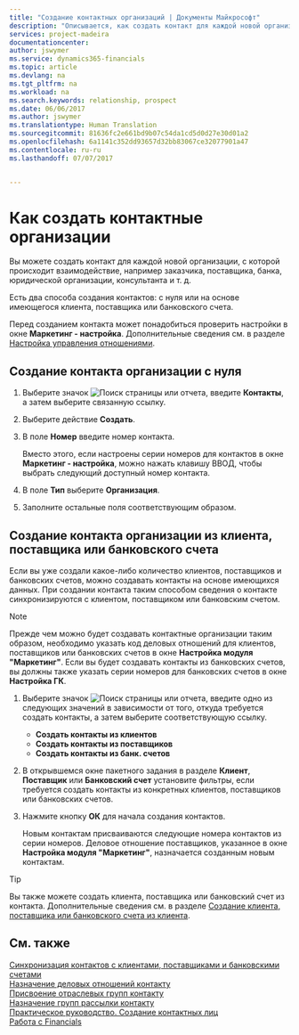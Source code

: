 ```yaml
---
title: "Создание контактных организаций | Документы Майкрософт"
description: "Описывается, как создать контакт для каждой новой организации или потенциального клиента, с которым вы взаимодействуете."
services: project-madeira
documentationcenter: 
author: jswymer
ms.service: dynamics365-financials
ms.topic: article
ms.devlang: na
ms.tgt_pltfrm: na
ms.workload: na
ms.search.keywords: relationship, prospect
ms.date: 06/06/2017
ms.author: jswymer
ms.translationtype: Human Translation
ms.sourcegitcommit: 81636fc2e661bd9b07c54da1cd5d0d27e30d01a2
ms.openlocfilehash: 6a1141c352dd93657d32bb83067ce32077901a47
ms.contentlocale: ru-ru
ms.lasthandoff: 07/07/2017


---
```

# <a name="how-to-create-contact-companies"></a>Как создать контактные организации
Вы можете создать контакт для каждой новой организации, с которой происходит взаимодействие, например заказчика, поставщика, банка, юридической организации, консультанта и т. д.

Есть два способа создания контактов: с нуля или на основе имеющегося клиента, поставщика или банковского счета.

Перед созданием контакта может понадобиться проверить настройки в окне **Маркетинг - настройка**. Дополнительные сведения см. в разделе [Настройка управления отношениями](marketing-setup-marketing.md).

## <a name="create-a-company-contact-from-scratch"></a>Создание контакта организации с нуля
1. Выберите значок ![Поиск страницы или отчета](media/ui-search/search_small.png "Значок поиска страницы или отчета"), введите **Контакты**, а затем выберите связанную ссылку.
2. Выберите действие **Создать**.
3. В поле **Номер** введите номер контакта.

    Вместо этого, если настроены серии номеров для контактов в окне **Маркетинг - настройка**, можно нажать клавишу ВВОД, чтобы выбрать следующий доступный номер контакта.  
4. В поле **Тип** выберите **Организация**.
5. Заполните остальные поля соответствующим образом.

## <a name="to-create-a-company-contact-from-a-customer-vendor-or-bank-account"></a>Создание контакта организации из клиента, поставщика или банковского счета
Если вы уже создали какое-либо количество клиентов, поставщиков и банковских счетов, можно создавать контакты на основе имеющихся данных. При создании контакта таким способом сведения о контакте синхронизируются с клиентом, поставщиком или банковским счетом.

> [!NOTE]  
>   Прежде чем можно будет создавать контактные организации таким образом, необходимо указать код деловых отношений для клиентов, поставщиков или банковских счетов в окне **Настройка модуля "Маркетинг"**. Если вы будет создавать контакты из банковских счетов, вы должны также указать серии номеров для банковских счетов в окне **Настройка ГК**.

1. Выберите значок ![Поиск страницы или отчета](media/ui-search/search_small.png "Значок поиска страницы или отчета"), введите одно из следующих значений в зависимости от того, откуда требуется создать контакты, а затем выберите соответствующую ссылку.
   * **Создать контакты из клиентов**
   * **Создать контакты из поставщиков**
   * **Создать контакты из банк. счетов**
2. В открывшемся окне пакетного задания в разделе **Клиент**, **Поставщик** или **Банковский счет** установите фильтры, если требуется создать контакты из конкретных клиентов, поставщиков или банковских счетов.
3. Нажмите кнопку **ОК** для начала создания контактов.

    Новым контактам присваиваются следующие номера контактов из серии номеров. Деловое отношение поставщиков, указанное в окне **Настройка модуля "Маркетинг"**, назначается созданным новым контактам.

> [!TIP]  
>   Вы также можете создать клиента, поставщика или банковский счет из контакта. Дополнительные сведения см. в разделе [Создание клиента, поставщика или банковского счета из клиента](marketing-how-create-contacts-new-customers-vendors-bank-accounts.md).

## <a name="see-also"></a>См. также
[Синхронизация контактов с клиентами, поставщиками и банковскими счетами](marketing-synchronize-contacts-customers-vendors-bank-accounts.md)  
[Назначение деловых отношений контакту](marketing-business-relations.md#AssignBusRelContact)  
[Присвоение отраслевых групп контакту](marketing-industry-groups.md#AssignIndustryGroupContact)  
[Назначение групп рассылки контакту](marketing-mailing-groups.md#AssignMailGroupContact)  
[Практическое руководство. Создание контактных лиц](marketing-create-contact-persons.md)  
[Работа с Financials](ui-work-product.md)

